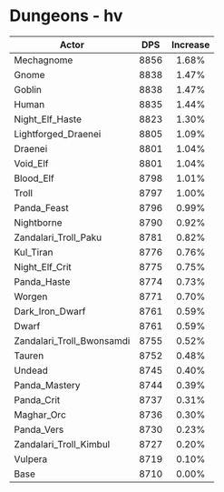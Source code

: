 # Dungeons - hv
| Actor | DPS | Increase |
|---|:---:|:---:|
|Mechagnome|8856|1.68%|
|Gnome|8838|1.47%|
|Goblin|8838|1.47%|
|Human|8835|1.44%|
|Night_Elf_Haste|8823|1.30%|
|Lightforged_Draenei|8805|1.09%|
|Draenei|8801|1.04%|
|Void_Elf|8801|1.04%|
|Blood_Elf|8798|1.01%|
|Troll|8797|1.00%|
|Panda_Feast|8796|0.99%|
|Nightborne|8790|0.92%|
|Zandalari_Troll_Paku|8781|0.82%|
|Kul_Tiran|8776|0.76%|
|Night_Elf_Crit|8775|0.75%|
|Panda_Haste|8774|0.73%|
|Worgen|8771|0.70%|
|Dark_Iron_Dwarf|8761|0.59%|
|Dwarf|8761|0.59%|
|Zandalari_Troll_Bwonsamdi|8755|0.52%|
|Tauren|8752|0.48%|
|Undead|8745|0.40%|
|Panda_Mastery|8744|0.39%|
|Panda_Crit|8737|0.31%|
|Maghar_Orc|8736|0.30%|
|Panda_Vers|8730|0.23%|
|Zandalari_Troll_Kimbul|8727|0.20%|
|Vulpera|8719|0.10%|
|Base|8710|0.00%|
